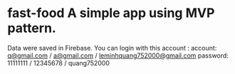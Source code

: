 # fast-food A simple app using MVP pattern.
Data were saved in Firebase.
You can login with this account :
  account: q@gmail.com / a@gmail.com / leminhquang752000@gmail.com
  password: 11111111 / 12345678 / quang752000
